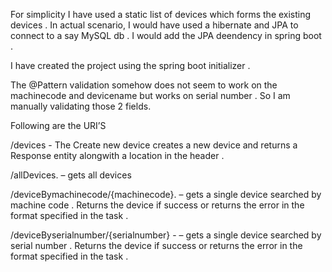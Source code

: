 For simplicity I have used a static list of devices which forms the existing devices . In actual scenario, I would have used a hibernate and JPA to connect to a say MySQL db . I would add the JPA deendency in spring boot .

I have created  the project using the spring boot initializer .  

The @Pattern validation somehow does not seem to work on the machinecode and devicename but works on serial number . So I am manually validating those 2 fields. 


Following are the URI’S

/devices - The Create new device creates a new device and returns a Response entity alongwith a location in the header .

/allDevices.  – gets all devices

/deviceBymachinecode/{machinecode}.  – gets a single device searched by machine code .
Returns the device if success or returns the error in the format specified in the task .

/deviceByserialnumber/{serialnumber} -   – gets a single device searched by serial number .
Returns the device if success or returns the error in the format specified in the task .


